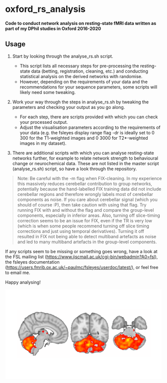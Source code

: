 # oxford_rs_analysis
#### Code to conduct network analysis on resting-state fMRI data written as part of my DPhil studies in Oxford 2016-2020



## Usage
1. Start by looking through the analyse_rs.sh script.
   
   - This script lists all necessary steps for pre-processing the resting-state data (betting, registration, cleaning, etc.) and conducting statistical analysis on the derived networks with randomise.
   - However, depending on the requirements of your data and the recommendations for your sequence parameters, some scripts will likely need some tweaking.
  
2. Work your way through the steps in analyse_rs.sh by tweaking the parameters and checking your output as you go along.
   
   - For each step, there are scripts provided with which you can check your processed output.
   - Adjust the visualisation parameters according to the requirements of your data (e.g. the fsleyes display range flag -dr is ideally set to 0 300 for the T1-weighted images and 0 3000 for T2*-weighted images in my dataset).
  
3. There are additional scripts with which you can analyse resting-state networks further, for example to relate network strength to behavioural change or neurochemical data. These are not listed in the master script (analyse_rs.sh) script, so have a look through the repository.



> Note: Be careful with the -m flag when FIX-cleaning. In my experience this massively reduces cerebellar contribution to group networks, potentially because the hand-labelled FIX training data did not include cerebellar regions and therefore wrongly labels most of cerebellar components as noise. If you care about cerebellar signal (which you should of course :P), then take caution with using that flag. Try running FIX with and without the flag and compare the group-level components, especially in inferior areas. Also, turning off slice-timing correction seems to be an issue for FIX, even if the TR is very low (which is when some people recommend turning off slice timing corrections and just using temporal derivatives). Turning it off resulted in FIX not being able to detect multiband artefacts as noise and led to many multiband artefacts in the group-level components.

If any scripts seem to be missing or something goes wrong, have a look at the FSL mailing list (https://www.jiscmail.ac.uk/cgi-bin/webadmin?A0=fsl), the fsleyes documentation (https://users.fmrib.ox.ac.uk/~paulmc/fsleyes/userdoc/latest/), or feel free to email me.

Happy analysing!

![Beautiful cerebellar network](resting_state_icon.png)




